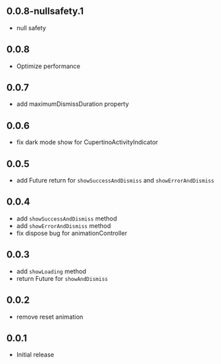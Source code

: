 ## 0.0.8-nullsafety.1

* null safety

## 0.0.8

* Optimize performance

## 0.0.7

* add maximumDismissDuration property

## 0.0.6

* fix dark mode show for CupertinoActivityIndicator

## 0.0.5

* add Future return for `showSuccessAndDismiss` and `showErrorAndDismiss`

## 0.0.4

* add `showSuccessAndDismiss` method
* add `showErrorAndDismiss` method
* fix dispose bug for animationController

## 0.0.3

* add `showLoading` method
* return Future for `showAndDismiss`

## 0.0.2

* remove reset animation

## 0.0.1

* Initial release
